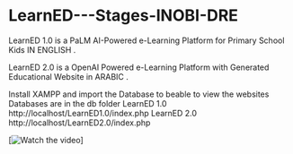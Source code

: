 # LearnED---Stages-INOBI-DRE

LearnED 1.0 is a  PaLM AI-Powered e-Learning Platform for Primary School Kids IN ENGLISH .

LearnED 2.0 is a OpenAI Powered e-Learning Platform with Generated Educational Website in ARABIC .

Install XAMPP and import the Database to beable to view the websites Databases are in the db folder 
LearnED 1.0  http://localhost/LearnED1.0/index.php
LearnED 2.0  http://localhost/LearnED2.0/index.php

[![Watch the video]([https://i.imgur.com/YOUR_IMGUR_IMAGE_ID.jpg](https://i.imgur.com/Bvpwf2u.png))]
